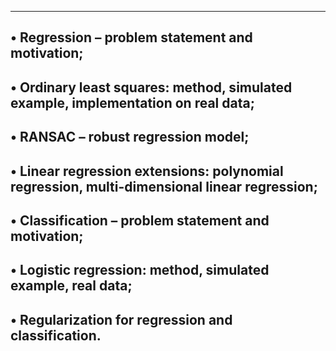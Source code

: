 ---------------------------------------------------------------------
• Regression – problem statement and motivation;
------------------------------------------------------------------------------------
• Ordinary least squares: method, simulated example, implementation on real data;
-----------------------------------------------------------------------------------------
• RANSAC – robust regression model;
----------------------------------------------------------------------------------------------
• Linear regression extensions: polynomial regression, multi-dimensional linear regression;
------------------------------------------------------------------------------------------------
• Classification – problem statement and motivation;
----------------------------------------------------------------------------------------------
• Logistic regression: method, simulated example, real data;
--------------------------------------------------------------------
• Regularization for regression and classification.
----------------------------------------------------------
